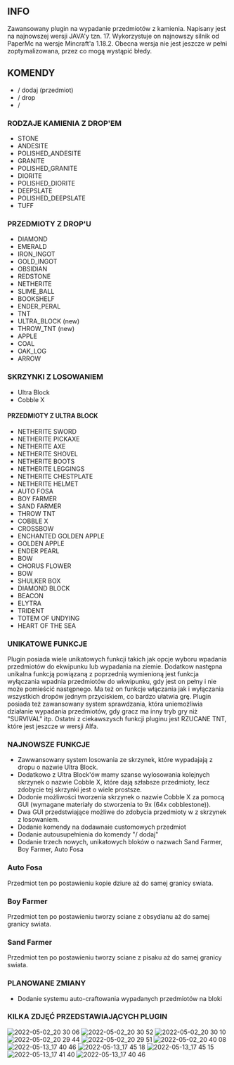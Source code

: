 ## INFO
Zawansowany plugin na wypadanie przedmiotów z kamienia. Napisany jest na najnowszej wersji JAVA'y tzn. 17. Wykorzystuje on najnowszy silnik od PaperMc na wersje Mincraft'a 1.18.2. Obecna wersja nie jest jeszcze w pełni zoptymalizowana, przez co mogą wystąpić błedy.

## KOMENDY
- / dodaj (przedmiot)
- / drop
- / 
### RODZAJE KAMIENIA Z DROP'EM
- STONE
- ANDESITE
- POLISHED_ANDESITE
- GRANITE
- POLISHED_GRANITE
- DIORITE
- POLISHED_DIORITE
- DEEPSLATE
- POLISHED_DEEPSLATE
- TUFF

### PRZEDMIOTY Z DROP'U
- DIAMOND
- EMERALD
- IRON_INGOT
- GOLD_INGOT
- OBSIDIAN
- REDSTONE
- NETHERITE
- SLIME_BALL
- BOOKSHELF
- ENDER_PERAL
- TNT
- ULTRA_BLOCK (new)
- THROW_TNT (new)
- APPLE
- COAL
- OAK_LOG
- ARROW

### SKRZYNKI Z LOSOWANIEM
- Ultra Block
- Cobble X

#### PRZEDMIOTY Z ULTRA BLOCK
- NETHERITE SWORD
- NETHERITE PICKAXE
- NETHERITE AXE
- NETHERITE SHOVEL
- NETHERITE BOOTS
- NETHERITE LEGGINGS
- NETHERITE CHESTPLATE
- NETHERITE HELMET
- AUTO FOSA
- BOY FARMER
- SAND FARMER
- THROW TNT
- COBBLE X
- CROSSBOW
- ENCHANTED GOLDEN APPLE
- GOLDEN APPLE
- ENDER PEARL
- BOW
- CHORUS FLOWER
- BOW 
- SHULKER BOX
- DIAMOND BLOCK
- BEACON 
- ELYTRA
- TRIDENT
- TOTEM OF UNDYING
- HEART OF THE SEA

### UNIKATOWE FUNKCJE
Plugin posiada wiele unikatowych funkcji takich jak opcje wyboru wpadania przedmiotów do ekwipunku lub wypadania na ziemie. Dodatkow następna unikalna funkcją powiązaną z poprzednią wymienioną jest funkcja wyłączania wpadnia przedmiotów do wkwipunku, gdy jest on pełny i nie może pomieścić następnego. Ma też on funkcje włączania jak i wyłączania wszystkich dropów jednym przyciskiem, co bardzo ułatwia grę. Plugin posiada też zawansowany system sprawdzania, która uniemożliwia działanie wypadania przedmiotów, gdy gracz ma inny tryb gry niż "SURVIVAL" itp. Ostatni z ciekawszysch funkcji pluginu jest RZUCANE TNT, które jest jeszcze w wersji Alfa.

### NAJNOWSZE FUNKCJE
- Zawwansowany system losowania ze skrzynek, które wypadajają z dropu o nazwie Ultra Block.
- Dodatkowo z Ultra Block'ów mamy szanse wylosowania kolejnych skrzynek o nazwie Cobble X, które dają szłabsze przedmioty, lecz zdobycie tej skrzynki jest o wiele prostsze.
- Dodonie możliwości tworzenia skrzynek o nazwie Cobble X za pomocą GUI (wymagane materiały do stworzenia to 9x (64x cobblestone)).
- Dwa GUI przedstwiające możliwe do zdobycia przedmioty w z skrzynek z losowaniem.
- Dodanie komendy na dodawnaie customowych przedmiot
- Dodanie autousupełnienia do komendy "/ dodaj"
- Dodanie trzech nowych, unikatowych bloków o nazwach Sand Farmer, Boy Farmer, Auto Fosa

### Auto Fosa
Przedmiot ten po postawieniu kopie dziure aż do samej granicy swiata.
### Boy Farmer
Przedmiot ten po postawieniu tworzy sciane z obsydianu aż do samej granicy swiata.
### Sand Farmer
Przedmiot ten po postawieniu tworzy sciane z pisaku aż do samej granicy swiata.

### PLANOWANE ZMIANY
- Dodanie systemu auto-craftowania wypadanych przedmiotów na bloki

### KILKA ZDJĘĆ PRZEDSTAWIAJĄCYCH PLUGIN
![2022-05-02_20 30 06](https://user-images.githubusercontent.com/57270888/166305095-e27efb37-0272-4a84-abc8-da2fe20c6988.png)
![2022-05-02_20 30 52](https://user-images.githubusercontent.com/57270888/166304942-e98fc865-3e60-431b-8d62-dd27d87dc9c7.png)
![2022-05-02_20 30 10](https://user-images.githubusercontent.com/57270888/166305233-fb2e89da-8bca-4581-b17a-bf16f6088bbd.png)
![2022-05-02_20 29 44](https://user-images.githubusercontent.com/57270888/166305386-441e6be3-98e8-4905-bb52-3a3f9347ece5.png)
![2022-05-02_20 29 51](https://user-images.githubusercontent.com/57270888/166305670-b66b4a51-275d-4cce-9b96-6d2e500c21b9.png)
![2022-05-02_20 40 08](https://user-images.githubusercontent.com/57270888/166305887-87d822c6-ac82-4690-baaa-1f3a5c28976b.png)
![2022-05-13_17 40 46](https://user-images.githubusercontent.com/57270888/168322087-1fcc0d85-637a-4c65-a0af-06ec6515db95.png)
![2022-05-13_17 45 18](https://user-images.githubusercontent.com/57270888/168322206-ad6618f8-aebb-411f-a105-de5daf12295c.png)
![2022-05-13_17 45 15](https://user-images.githubusercontent.com/57270888/168322347-ce690f72-1f8c-4f7e-9d4f-6a9324a70d85.png)
![2022-05-13_17 41 40](https://user-images.githubusercontent.com/57270888/168322446-fb6ffbeb-13f1-4e26-a369-b584a56d923b.png)
![2022-05-13_17 40 46](https://user-images.githubusercontent.com/57270888/168322457-c2b63b5c-872d-45a1-a64a-8d77e27dc92b.png)